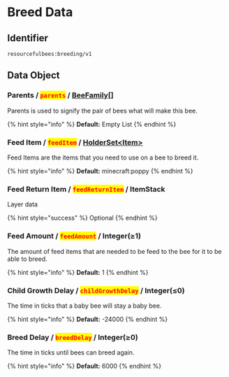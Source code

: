 # Breed Data

## Identifier

```
resourcefulbees:breeding/v1
```

## Data Object

### Parents / <mark style="color:red;">`parents`</mark> / [BeeFamily](bee-family.md)\[]

Parents is used to signify the pair of bees what will make this bee.

{% hint style="info" %}
**Default:** Empty List
{% endhint %}

### Feed Item / <mark style="color:red;">`feedItem`</mark> / [HolderSet\<Item>](https://app.gitbook.com/s/uHMOruowjctiLyjG3esg/)

Feed Items are the items that you need to use on a bee to breed it.

{% hint style="info" %}
**Default:** minecraft:poppy
{% endhint %}

### Feed Return Item / <mark style="color:red;">`feedReturnItem`</mark> / ItemStack

Layer data

{% hint style="success" %}
Optional
{% endhint %}

### Feed Amount / <mark style="color:red;">`feedAmount`</mark> / Integer(≥1)

The amount of feed items that are needed to be feed to the bee for it to be able to breed.

{% hint style="info" %}
**Default:** 1
{% endhint %}

### Child Growth Delay / <mark style="color:red;">`childGrowthDelay`</mark> / Integer(≤0)

The time in ticks that a baby bee will stay a baby bee.

{% hint style="info" %}
**Default:** -24000
{% endhint %}

### Breed Delay / <mark style="color:red;">`breedDelay`</mark> / Integer(≥0)

The time in ticks until bees can breed again.

{% hint style="info" %}
**Default:** 6000
{% endhint %}
